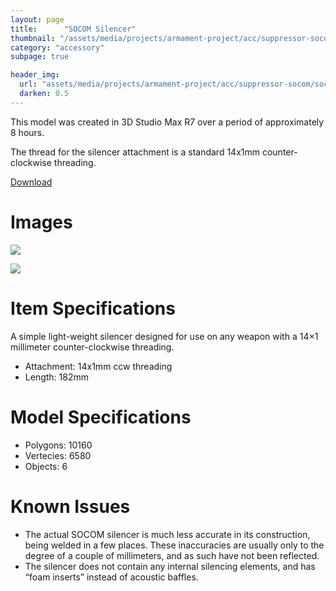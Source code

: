 ```yaml
---
layout: page
title:      "SOCOM Silencer"
thumbnail: "/assets/media/projects/armament-project/acc/suppressor-socom/socom-suppressor-1.jpg"
category: "accessory"
subpage: true

header_img:
  url: "assets/media/projects/armament-project/acc/suppressor-socom/socom-suppressor-1.jpg"
  darken: 0.5
---
```


This model was created in 3D Studio Max R7 over a period of approximately 8 hours.

The thread for the silencer attachment is a standard 14x1mm counter-clockwise threading.

<a href="/download/armament-project/suppressor-socom.zip" class="btn btn-primary">Download</a>

# Images

![](/assets/media/projects/armament-project/acc/suppressor-socom/socom-suppressor-1.jpg)

![](/assets/media/projects/armament-project/acc/suppressor-socom/socom-suppressor-2.jpg)

# Item Specifications

A simple light-weight silencer designed for use on any weapon with a 14×1 millimeter counter-clockwise threading.

  - Attachment: 14x1mm ccw threading
  - Length: 182mm

# Model Specifications

  - Polygons: 10160
  - Vertecies: 6580
  - Objects: 6

# Known Issues

  - The actual SOCOM silencer is much less accurate in its construction, being welded in a few places. These inaccuracies are usually only to the degree of a couple of millimeters, and as such have not been reflected.
  - The silencer does not contain any internal silencing elements, and has “foam inserts” instead of acoustic baffles.
